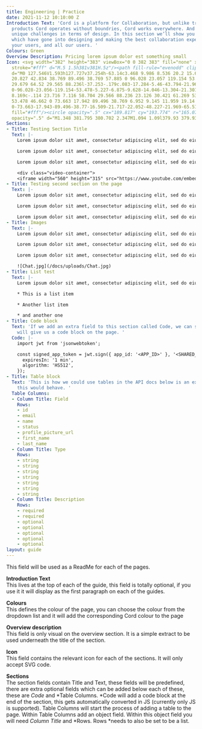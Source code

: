 ```yaml
---
title: Engineering | Practice
date: 2021-11-12 10:10:00 Z
Introduction Text: 'Cord is a platform for Collaboration, but unlike traditional collaboration
  products Cord operates without boundries, Cord works everywhere. And with this comes
  unique challenges in terms of design. In this section we’ll show you the considerations
  which have gone into designing and making the best collaboration experience for
  your users, and all our users. '
Colours: Green
Overview Description: Pricing lorem ipsum dolor est something small
Icon: <svg width="382" height="383" viewBox="0 0 382 383" fill="none" xmlns="http://www.w3.org/2000/svg"><path
  stroke="#fff" d="M.5 1.5h381v381H.5z"/><path fill-rule="evenodd" clip-rule="evenodd"
  d="M0 127.546V1.593h127.727v37.254h-63.14c3.468 9.986 8.536 20.2 15.628 29.529 15.833
  20.827 42.834 38.769 89.496 38.769 57.885 0 96.028 23.057 119.154 53.478 22.45 29.532
  29.679 64.52 29.565 88.236l-37.253-.179c.083-17.284-5.46-43.794-21.969-65.511-15.833-20.827-42.834-38.77-89.496-38.77-57.885
  0-96.028-23.056-119.154-53.478-5.227-6.875-9.628-14.046-13.304-21.301v57.926H0Zm62.868
  8.169c-.114 23.716 7.116 58.704 29.566 88.236 23.126 30.421 61.269 53.478 119.154
  53.478 46.662 0 73.663 17.942 89.496 38.769 6.952 9.145 11.959 19.14 15.421 28.938h-62.934v37.254h127.728V256.436h-37.254v58.518c-3.676-7.255-8.078-14.426-13.304-21.301-23.126-30.422-61.269-53.478-119.154-53.478-46.662
  0-73.663-17.943-89.496-38.77-16.509-21.717-22.052-48.227-21.969-65.511l-37.254-.179Z"
  fill="#fff"/><circle opacity=".5" cx="189.817" cy="193.774" r="165.073" stroke="#fff"/><path
  opacity=".5" d="M1.348 381.795 380.702 2.347M1.094 1.09l379.93 379.93" stroke="#fff"/></svg>
Sections:
- Title: Testing Section Title
  Text: |-
    Lorem ipsum dolor sit amet, consectetur adipiscing elit, sed do eiusmod tempor incididunt ut labore et dolore magna aliqua. Ut enim ad minim veniam, quis nostrud exercitation ullamco laboris nisi ut aliquip ex ea commodo consequat. Duis aute irure dolor in reprehenderit in voluptate velit esse cillum dolore eu fugiat nulla pariatur. Excepteur sint occaecat cupidatat non proident, sunt in culpa qui officia deserunt mollit anim id est laborum.

    Lorem ipsum dolor sit amet, consectetur adipiscing elit, sed do eiusmod tempor incididunt ut labore et dolore magna aliqua. Ut enim ad minim veniam, quis nostrud exercitation ullamco laboris nisi ut aliquip ex ea commodo consequat. Duis aute irure dolor in reprehenderit in voluptate velit esse cillum dolore eu fugiat nulla pariatur. Excepteur sint occaecat cupidatat non proident, sunt in culpa qui officia deserunt mollit anim id est laborum.

    Lorem ipsum dolor sit amet, consectetur adipiscing elit, sed do eiusmod tempor incididunt ut labore et dolore magna aliqua. Ut enim ad minim veniam, quis nostrud exercitation ullamco laboris nisi ut aliquip ex ea commodo consequat. Duis aute irure dolor in reprehenderit in voluptate velit esse cillum dolore eu fugiat nulla pariatur. Excepteur sint occaecat cupidatat non proident, sunt in culpa qui officia deserunt mollit anim id est laborum.

    <div class="video-container">
    <iframe width="560" height="315" src="https://www.youtube.com/embed/0QmW7qvPucc" title="YouTube video player" frameborder="0" allow="accelerometer; autoplay; clipboard-write; encrypted-media; gyroscope; picture-in-picture" allowfullscreen></iframe></div>
- Title: Testing second section on the page
  Text: |-
    Lorem ipsum dolor sit amet, consectetur adipiscing elit, sed do eiusmod tempor incididunt ut labore et dolore magna aliqua. Ut enim ad minim veniam, quis nostrud exercitation ullamco laboris nisi ut aliquip ex ea commodo consequat. Duis aute irure dolor in reprehenderit in voluptate velit esse cillum dolore eu fugiat nulla pariatur. Excepteur sint occaecat cupidatat non proident, sunt in culpa qui officia deserunt mollit anim id est laborum.

    Lorem ipsum dolor sit amet, consectetur adipiscing elit, sed do eiusmod tempor incididunt ut labore et dolore magna aliqua. Ut enim ad minim veniam, quis nostrud exercitation ullamco laboris nisi ut aliquip ex ea commodo consequat. Duis aute irure dolor in reprehenderit in voluptate velit esse cillum dolore eu fugiat nulla pariatur. Excepteur sint occaecat cupidatat non proident, sunt in culpa qui officia deserunt mollit anim id est laborum.

    Lorem ipsum dolor sit amet, consectetur adipiscing elit, sed do eiusmod tempor incididunt ut labore et dolore magna aliqua. Ut enim ad minim veniam, quis nostrud exercitation ullamco laboris nisi ut aliquip ex ea commodo consequat. Duis aute irure dolor in reprehenderit in voluptate velit esse cillum dolore eu fugiat nulla pariatur. Excepteur sint occaecat cupidatat non proident, sunt in culpa qui officia deserunt mollit anim id est laborum.
- Title: Images
  Text: |-
    Lorem ipsum dolor sit amet, consectetur adipiscing elit, sed do eiusmod tempor incididunt ut labore et dolore magna aliqua. Ut enim ad minim veniam, quis nostrud exercitation ullamco laboris nisi ut aliquip ex ea commodo consequat. Duis aute irure dolor in reprehenderit in voluptate velit esse cillum dolore eu fugiat nulla pariatur. Excepteur sint occaecat cupidatat non proident, sunt in culpa qui officia deserunt mollit anim id est laborum.

    Lorem ipsum dolor sit amet, consectetur adipiscing elit, sed do eiusmod tempor incididunt ut labore et dolore magna aliqua. Ut enim ad minim veniam, quis nostrud exercitation ullamco laboris nisi ut aliquip ex ea commodo consequat. Duis aute irure dolor in reprehenderit in voluptate velit esse cillum dolore eu fugiat nulla pariatur. Excepteur sint occaecat cupidatat non proident, sunt in culpa qui officia deserunt mollit anim id est laborum.

    Lorem ipsum dolor sit amet, consectetur adipiscing elit, sed do eiusmod tempor incididunt ut labore et dolore magna aliqua. Ut enim ad minim veniam, quis nostrud exercitation ullamco laboris nisi ut aliquip ex ea commodo consequat. Duis aute irure dolor in reprehenderit in voluptate velit esse cillum dolore eu fugiat nulla pariatur. Excepteur sint occaecat cupidatat non proident, sunt in culpa qui officia deserunt mollit anim id est laborum.

    ![Chat.jpg](/docs/uploads/Chat.jpg)
- Title: List test
  Text: |-
    Lorem ipsum dolor sit amet, consectetur adipiscing elit, sed do eiusmod tempor incididunt ut labore et dolore magna aliqua. Ut enim ad minim veniam, quis nostrud exercitation ullamco laboris nisi ut aliquip ex ea commodo consequat. Duis aute irure dolor in reprehenderit in voluptate velit esse cillum dolore eu fugiat nulla pariatur. Excepteur sint occaecat cupidatat non proident, sunt in culpa qui officia deserunt mollit anim id est laborum.

    * This is a list item

    * Another list item

    * and another one
- Title: Code block
  Text: 'If we add an extra field to this section called Code, we can see that this
    will give us a code block on the page. '
  Code: |-
    import jwt from 'jsonwebtoken';

    const signed_app_token = jwt.sign({ app_id: '<APP_ID>' }, '<SHARED_SECRET>', {
      expiresIn: '1 min',
      algorithm: 'HS512',
    });
- Title: Table block
  Text: 'This is how we could use tables in the API docs below is an example of how
    this would behave. '
  Table Columns:
  - Column Title: Field
    Rows:
    - id
    - email
    - name
    - status
    - profile_picture_url
    - first_name
    - last_name
  - Column Title: Type
    Rows:
    - string
    - string
    - string
    - string
    - string
    - string
    - string
  - Column Title: Description
    Rows:
    - required
    - required
    - optional
    - optional
    - optional
    - optional
    - optional
layout: guide
---
```


This field will be used as a ReadMe for each of the pages. 

**Introduction Text**\
This lives at the top of each of the guide, this field is totally optional, if you use it it will display as the first paragraph on each of the guides. 

**Colours**\
This defines the colour of the page, you can choose the colour from the dropdown list and it will add the corresponding Cord colour to the page

**Overview description**\
This field is only visual on the overview section. It is a simple extract to be used underneath the title of the section.

**Icon**\
This field contains the relevant icon for each of the sections. It will only accept SVG code. 

**Sections**\
The section fields contain Title and Text, these fields will be predefined, there are extra optional fields which can be added below each of these, these are *Code* and *Table Columns. *Code will add a code block at the end of the section, this gets automatically converted in JS (currently only JS is supported). Table Columns will start the process of adding a table to the page. Within Table Columns add an object field. Within this object field you will need *Column Title* and *Rows. Rows *needs to also be set to be a list. 